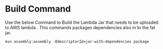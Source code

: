 # Build Command 

Use the below Command to Build the Lambda Jar that needs to be uploaded to AWS lambda . This commands packages dependencies also in to the fat jar.

	
	mvn assembly:assembly -DdescriptorId=jar-with-dependencies package
